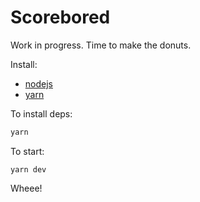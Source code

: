 # Scorebored

Work in progress. Time to make the donuts. 

Install:

* [nodejs](https://nodejs.org/en/)
* [yarn](https://yarnpkg.com/en/)

To install deps:

```bash
yarn 
```

To start:
```
yarn dev
```

Wheee!

